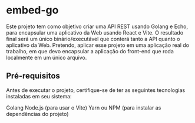 # embed-go

Este projeto tem como objetivo criar uma API REST usando Golang e Echo, para encapsular uma aplicativo da Web usando React e Vite. O resultado final será um único binário/executável que conterá tanto a API quanto o aplicativo da Web.
Pretendo, aplicar esse projeto em uma aplicação real do trabalho, em que devo encapsular a aplicação do front-end que roda localmente em um único arquivo.

## Pré-requisitos
Antes de executar o projeto, certifique-se de ter as seguintes tecnologias instaladas em seu sistema:

Golang
Node.js (para usar o Vite)
Yarn ou NPM (para instalar as dependências do projeto)
